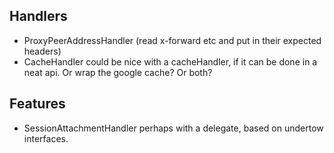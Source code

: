 ## Handlers

* ProxyPeerAddressHandler (read x-forward etc and put in their expected headers)
* CacheHandler could be nice with a cacheHandler, if it can be done in a neat api. Or wrap the google cache? Or both?

## Features

* SessionAttachmentHandler perhaps with a delegate, based on undertow interfaces.
